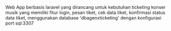 Web App berbasis laravel yang dirancang untuk kebutuhan ticketing konser musik yang memiliki fitur login, pesan tiket, cek data tiket, konfirmasi status data tiket, menggunakan database 'dbagenxticketing' dengan konfigurasi port sql:3307
